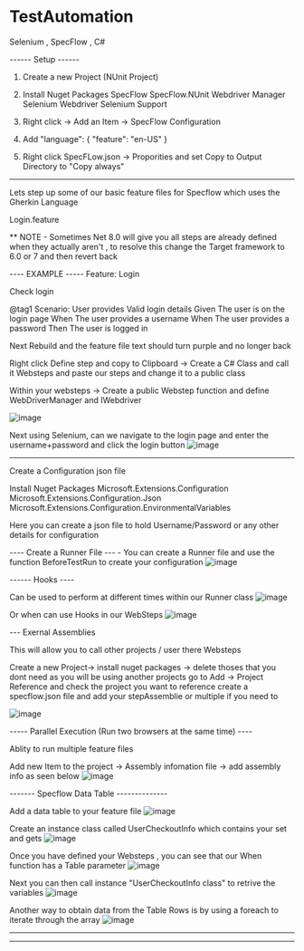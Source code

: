 # TestAutomation
Selenium , SpecFlow , C# 


------ Setup ------
1. Create a new Project (NUnit Project)
2. Install Nuget Packages
   SpecFlow
   SpecFlow.NUnit
   Webdriver Manager
   Selenium Webdriver
   Selenium Support

4. Right click ->  Add an Item ->  SpecFlow Configuration
5. Add "language": {
  "feature": "en-US"
}

6. Right click SpecFLow.json -> Proporities and set Copy to Output Directory to "Copy always"

-----

Lets step up some of our basic feature files for Specflow which uses the Gherkin Language

Login.feature

** NOTE - Sometimes Net 8.0 will give you all steps are already defined when they actually aren't , to resolve this change the Target framework to 6.0 or 7 and then revert back 

---- EXAMPLE -----
Feature: Login

Check login 

@tag1
Scenario: User provides Valid login details 
	Given The user is on the login page
	When The user provides a username
	When The user provides a password
	Then The user is logged in


Next Rebuild and the feature file text should turn purple and no longer back 

Right click Define step and copy to Clipboard -> Create a C# Class and call it Websteps and paste our steps and change it to a public class

Within your websteps -> Create a public Webstep function and define WebDriverManager and IWebdriver 

![image](https://github.com/user-attachments/assets/15c327fa-d85d-486e-8804-c1cded62fe0c)


Next using Selenium, can we navigate to the login page and enter the username+password and click the login button 
![image](https://github.com/user-attachments/assets/c1bbeb21-1e8e-4097-91f0-2959202d6267)


------

Create a Configuration json file

Install Nuget Packages
Microsoft.Extensions.Configuration
Microsoft.Extensions.Configuration.Json
Microsoft.Extensions.Configuration.EnvironmentalVariables

Here you can create a json file to hold Username/Password or any other details for configuration


---- Create a Runner File --- -
You can create a Runner file and use the function BeforeTestRun to create your configuration
![image](https://github.com/user-attachments/assets/d0451a69-333d-40da-a966-707b7b91ca2a)


------  Hooks ---- 

Can be used to perform at different times within our Runner class 
![image](https://github.com/user-attachments/assets/364ec088-bed7-4c29-8a89-12d2a5119f6c)

Or when can use Hooks in our WebSteps 
![image](https://github.com/user-attachments/assets/81d563ce-4524-4eb7-915a-3b4bdfb18847)


--- Exernal Assemblies 

This will allow you to call other projects / user there Websteps

Create a new Project-> install nuget packages -> delete thoses that you dont need as you will be using another projects 
go to Add -> Project Reference and check the project you want to reference
create a specflow.json file and add your stepAssemblie or multiple if you need to 

![image](https://github.com/user-attachments/assets/e1c94eb7-ff29-4f87-a63c-eeb7d417ea6c)

----- Parallel Execution (Run two browsers at the same time)   ----

Ablity to run multiple feature files 

Add new Item to the project -> Assembly infomation file -> add assembly info as seen below
![image](https://github.com/user-attachments/assets/dd6c74f5-4235-410b-85e7-a80d54719455)


------- Specflow Data Table  --------------

Add a data table to your feature file 
![image](https://github.com/user-attachments/assets/66fee4eb-80dd-45ef-b49d-6a7172eb2346)

Create an instance class called UserCheckoutInfo  which contains your set and gets 
![image](https://github.com/user-attachments/assets/3aa4b487-710c-4dfe-abb0-f2654e81aa72)

Once you have defined your Websteps , you can see that our When function has a Table parameter 
![image](https://github.com/user-attachments/assets/0bcd9df5-f4ce-4872-bf17-4c5d90dbcb41)

Next you can then call instance "UserCheckoutInfo class" to retrive the variables
![image](https://github.com/user-attachments/assets/64eef48f-c0a1-41c2-8395-52d94d018f9d)

Another way to obtain data from the Table Rows is by using a foreach to iterate through the array 
![image](https://github.com/user-attachments/assets/64eef9fe-a296-48be-9113-9f218df36dc2)


-----







--------------------------------------



